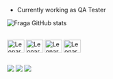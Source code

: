 - Currently working as QA Tester


![Fraga GitHub stats](https://github-readme-stats.vercel.app/api?username=leoteodoro&show_icons=true&theme=tokyonight&count_private=true)

<div style="display: inline_block"><br>
  <img align="center" alt="Leonardo-Cplusplus" height="30" width="40" src="https://cdn.jsdelivr.net/gh/devicons/devicon/icons/cplusplus/cplusplus-original.svg"
  <img align="center" alt="Leonardo-Java" height="30" width="40" src="https://cdn.jsdelivr.net/gh/devicons/devicon/icons/java/java-original.svg">
  <img align="center" alt="Leonardo-Java" height="30" width="40" src="https://cdn.jsdelivr.net/gh/devicons/devicon/icons/java/java-original-wordmark.svg">
  <img align="center" alt="Leonardo-Android" height="30" width="40" src="https://cdn.jsdelivr.net/gh/devicons/devicon/icons/androidstudio/androidstudio-original.svg">
  <img align="center" alt="Leonardo-Python" height="30" width="40" src="https://cdn.jsdelivr.net/gh/devicons/devicon/icons/python/python-original-wordmark.svg">
</div>
  
  ##
  
  <div>
  <a href="https://www.instagram.com/leoteodoro.o/" target="_blank"><img src="https://img.shields.io/badge/-Instagram-%23E4405F?style=for-the-badge&logo=instagram&logoColor=white" target="_blank"></a>
  <a href="https://www.linkedin.com/in/leonardo-teodoro-b9361921a/" target="_blank"><img src="https://img.shields.io/badge/-LinkedIn-%230077B5?style=for-the-badge&logo=linkedin&logoColor=white" target="_blank"></a> 
    <a href="https://twitter.com/leoteodorocrf" target="_blank"><img src="https://img.shields.io/badge/Twitter-1DA1F2?style=for-the-badge&logo=twitter&logoColor=white" target="_blank"></a>
